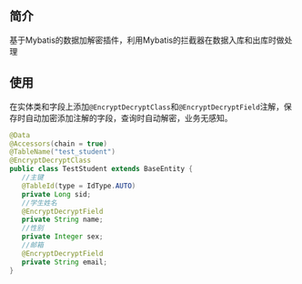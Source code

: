  ## 简介
 基于Mybatis的数据加解密插件，利用Mybatis的拦截器在数据入库和出库时做处理

 ## 使用

在实体类和字段上添加`@EncryptDecryptClass`和`@EncryptDecryptField`注解，保存时自动加密添加注解的字段，查询时自动解密，业务无感知。
 ```java
@Data
@Accessors(chain = true)
@TableName("test_student")
@EncryptDecryptClass
public class TestStudent extends BaseEntity {
    //主键
    @TableId(type = IdType.AUTO)
    private Long sid;
    //学生姓名
    @EncryptDecryptField
    private String name;
    //性别
    private Integer sex;
    //邮箱
    @EncryptDecryptField
    private String email;
}
 ```